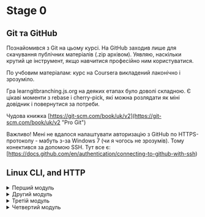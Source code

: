 # Stage 0 

## Git та GitHub

Познайомився з Git на цьому курсі. На GitHub заходив лише для скачування публічних матеріалів (.zip архівом). Уявляю, наскільки крутий це інструмент, якщо навчитися професійно ним користуватися.

По учбовим матеріалам: курс на Coursera викладений лаконічно і зрозуміло. 

Гра learngitbranching.js.org на деяких етапах було доволі складною. Є цікаві моменти з rebase і cherry-pick, які можна розлядати як міні довідник і повернутися за потреби.

Чудова книжка
[https://git-scm.com/book/uk/v2](https://git-scm.com/book/uk/v2 "Pro Git")

Важливо! Мені не вдалося налаштувати авторизацію з GitHub по HTTPS-протоколу - мабуть з-за Windows 7 (чи я чогось не зрозумів). Тому конектився за допомою SSH. Тут все є:[https://docs.github.com/en/authentication/connecting-to-github-with-ssh) 

<!-- ![This is an image](https://myoctocat.com/assets/images/base-octocat.svg) -->

## Linux CLI, and HTTP

<details>
<summary>Перший модуль</summary>

![modul_1](./task_linux_cli/modul_1.jpg)
</details>

<details>
<summary>Другий модуль</summary>

![modul_1](./task_linux_cli/modul_2.jpg)
</details>

<details>
<summary>Третій модуль</summary>

![modul_1](./task_linux_cli/modul_3.jpg)
</details>

<details>
<summary>Четвертий модуль</summary>

![modul_1](./task_linux_cli/modul_4.jpg)
</details>
